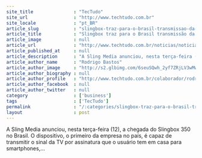 ```yaml
---
site_title               : "TecTudo"
site_url                 : "http://www.techtudo.com.br"
site_locale              : "pt_BR"
article_slug             : "slingbox-traz-para-o-brasil-transmissao-da-sua-tv-para-dispositivos-moveis"
article_title            : "Slingbox traz para o Brasil transmissão da sua TV para dispositivos móveis"
article_image            : null
article_url              : "http://www.techtudo.com.br/noticias/noticia/2013/11/slingbox-traz-para-o-brasil-transmissao-da-sua-tv-para-dispositivos-moveis.html"
article_published_at     : null
article_description      : "A Sling Media anunciou, nesta terça-feira (12), a chegada do Slingbox 350 no Brasil. O dispositivo, o primeiro da empresa no país, é capaz de transmitir o sinal da TV por assinatura que o usuário tem em casa para smartphones,..."
article_author_name      : "Rodrigo Bastos"
article_author_image     : "http://s2.glbimg.com/6seuSQwh_2yf7ZRjLV3wMw_wplM=/30x30/s2.glbimg.com/QS7G4QU8hyNdGsj7_f_A8DVoItI=/0x0:606x606/140x140/s.glbimg.com/po/tt2/f/original/2014/02/06/screen_shot_2013-12-02_at_5.35.16_pm.png"
article_author_biography : null
article_author_profile   : "http://www.techtudo.com.br/colaborador/rodrigo-bastos.html"
article_author_facebook  : null
article_author_twitter   : null
category                 : ['business']
tags                     : ['TecTudo']
permalink                : "/:categories/slingbox-traz-para-o-brasil-transmissao-da-sua-tv-para-dispositivos-moveis/"
layout                   : post
---
```


A Sling Media anunciou, nesta terça-feira (12), a chegada do Slingbox 350 no Brasil. O dispositivo, o primeiro da empresa no país, é capaz de transmitir o sinal da TV por assinatura que o usuário tem em casa para smartphones,...
